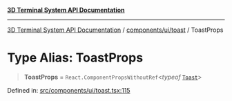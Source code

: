 [**3D Terminal System API Documentation**](../../../../README.md)

***

[3D Terminal System API Documentation](../../../../README.md) / [components/ui/toast](../README.md) / ToastProps

# Type Alias: ToastProps

> **ToastProps** = `React.ComponentPropsWithoutRef`\<*typeof* [`Toast`](../variables/Toast.md)\>

Defined in: [src/components/ui/toast.tsx:115](https://github.com/Dicommunitas/ThreeJS_Terminal_3D/blob/3fbd351dd3271531d3a02300dce1fb3d97e4435b/src/components/ui/toast.tsx#L115)
